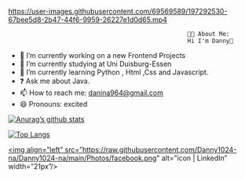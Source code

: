 

https://user-images.githubusercontent.com/69569589/197292530-67bee5d8-2b47-44f6-9959-26227e1d0d65.mp4



                                                       👨‍💻 About Me:
                                                       Hi I'm Danny👋

- 🔭 I’m currently working on a new Frontend Projects
- 🌱 I’m currently studying at Uni Duisburg-Essen
- 📖 I’m currently learning Python , Html ,Css and Javascript.
- ❓ Ask me about Java.
- 📫 How to reach me: danina964@gmail.com
- 😄 Pronouns: excited

[![Anurag’s github stats](https://github-readme-stats.vercel.app/api?username=Danny1024-na)](https://github.com/Danny1024-na)

[![Top Langs](https://github-readme-stats.vercel.app/api/top-langs/?username=Danny1024-na&layout=compact)](https://github.com/Danny1024-na)

<a href="https://www.facebook.com/aboaldoon1024/"  target="blank"><img align=”left” src=”https://raw.githubusercontent.com/Danny1024-na/Danny1024-na/main/Photos/facebook.png" alt=”icon | LinkedIn” width=”21px”/></a>
